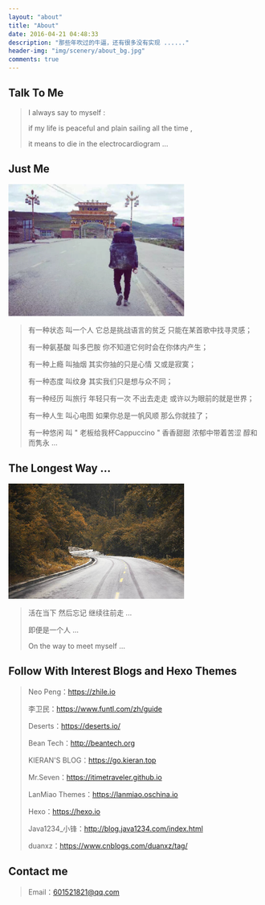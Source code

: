 ```yaml
---
layout: "about"
title: "About"
date: 2016-04-21 04:48:33
description: "那些年吹过的牛逼，还有很多没有实现 ......"
header-img: "img/scenery/about_bg.jpg"
comments: true
---
```


## Talk To Me

> I always say to myself :
>
> if my life is peaceful and plain sailing all the time ,
>
> it means to die in the electrocardiogram …



## Just Me

<img src="../img/scenery/about_bg2.jpg" width="350" alt="about_bg2"></img>

> 有一种状态 叫一个人 它总是挑战语言的贫乏 只能在某首歌中找寻灵感；
>
> 有一种氨基酸 叫多巴胺 你不知道它何时会在你体内产生；
>
> 有一种上瘾 叫抽烟 其实你抽的只是心情 又或是寂寞；
>
> 有一种态度 叫纹身 其实我们只是想与众不同；
>
> 有一种经历 叫旅行 年轻只有一次 不出去走走 或许以为眼前的就是世界；
>
> 有一种人生 叫心电图 如果你总是一帆风顺 那么你就挂了；
>
> 有一种悠闲 叫 " 老板给我杯Cappuccino " 香香甜甜 浓郁中带着苦涩 醇和而隽永 …



## The Longest Way ...

<img src="../img/scenery/about_bg4.jpg" width="350" alt="about_bg4"></img>

>  活在当下 然后忘记 继续往前走 ...
>
>  即便是一个人 ...
>
>  On the way to meet myself …



## Follow With Interest Blogs and Hexo Themes

> Neo Peng：<https://zhile.io>
>
> 李卫民：https://www.funtl.com/zh/guide
>
> Deserts：https://deserts.io/
>
> Bean Tech：http://beantech.org
>
> KIERAN'S BLOG：https://go.kieran.top
>
> Mr.Seven：<https://itimetraveler.github.io>
>
> LanMiao Themes：<https://lanmiao.oschina.io>
>
> Hexo：<https://hexo.io>
>
> Java1234_小锋：http://blog.java1234.com/index.html
>
> duanxz：https://www.cnblogs.com/duanxz/tag/



## Contact me

> Email：601521821@qq.com
